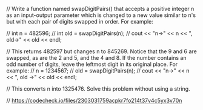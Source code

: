 // Write a function named swapDigitPairs() that accepts a positive integer n as an input-output parameter which is changed to a new value similar to n's but with each pair of digits swapped in order. For example:

// int n = 482596;
// int old = swapDigitPairs(n);
// cout << "n->" << n << ", old->" << old << endl;

// This returns 482597 but changes n to 845269. Notice that the 9 and 6 are swapped, as are the 2 and 5, and the 4 and 8. If the number contains an odd number of digits, leave the leftmost digit in its original place. For example:
// n = 1234567;
// old = swapDigitPairs(n);
// cout << "n->" << n << ", old ->" << old << endl;

// This converts n into 1325476. Solve this problem without using a string.



// https://codecheck.io/files/2303031759acpkr7fo214t37v4c5yx3v70n